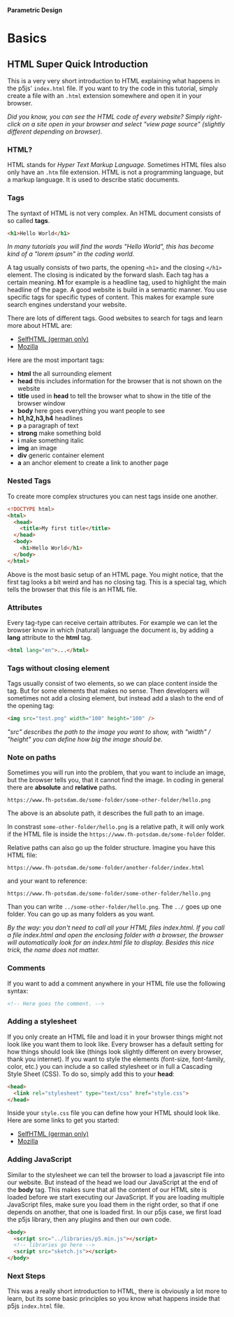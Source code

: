 **Parametric Design**
# Basics
## HTML Super Quick Introduction

This is a very very short introduction to HTML explaining what happens in the p5js' `index.html` file. If you want to try the code in this tutorial, simply create a file with an `.html` extension somewhere and open it in your browser.

*Did you know, you can see the HTML code of every website? Simply right-click on a site open in your browser and select "view page source" (slightly different depending on browser).*

### HTML?

HTML stands for *Hyper Text Markup Language*. Sometimes HTML files also only have an `.htm` file extension. HTML is not a programming language, but a markup language. It is used to describe static documents. 

### Tags

The syntaxt of HTML is not very complex. An HTML document consists of so called **tags**.

```html
<h1>Hello World</h1>
```

*In many tutorials you will find the words "Hello World", this has become kind of a "lorem ipsum" in the coding world.*

A tag usually consists of two parts, the opening `<h1>` and the closing `</h1>` element. The closing is indicated by the forward slash. Each tag has a certain meaning. **h1** for example is a headline tag, used to highlight the main headline of the page. A good website is build in a semantic manner. You use specific tags for specific types of content. This makes for example sure search engines understand your website.

There are lots of different tags. Good websites to search for tags and learn more about HTML are:
- [SelfHTML (german only)](https://wiki.selfhtml.org/wiki/HTML)
- [Mozilla](https://developer.mozilla.org/en-US/docs/Web/HTML/Reference)

Here are the most important tags:
- **html** the all surrounding element
- **head** this includes information for the browser that is not shown on the website
- **title** used in **head** to tell the browser what to show in the title of the browser window
- **body** here goes everything you want people to see
- **h1,h2,h3,h4** headlines
- **p** a paragraph of text
- **strong** make something bold
- **i** make something italic
- **img** an image
- **div** generic container element
- **a** an anchor element to create a link to another page

### Nested Tags

To create more complex structures you can nest tags inside one another.

```html
<!DOCTYPE html>
<html>
  <head>
    <title>My first title</title>
  </head>
  <body>
    <h1>Hello World</h1>
  </body>
</html>
```

Above is the most basic setup of an HTML page. You might notice, that the first tag looks a bit weird and has no closing tag. This is a special tag, which tells the browser that this file is an HTML file.

### Attributes

Every tag-type can receive certain attributes. For example we can let the browser know in which (natural) language the document is, by adding a **lang** attribute to the **html** tag.

```html
<html lang="en">...</html>
```

### Tags without closing element

Tags usually consist of two elements, so we can place content inside the tag. But for some elements that makes no sense. Then developers will sometimes not add a closing element, but instead add a slash to the end of the opening tag:

```html
<img src="test.png" width="100" height="100" />
```

*"src" describes the path to the image you want to show, with "width" / "height" you can define how big the image should be.*

### Note on paths

Sometimes you will run into the problem, that you want to include an image, but the browser tells you, that it cannot find the image. In coding in general there are **absolute** and **relative** paths. 

```
https://www.fh-potsdam.de/some-folder/some-other-folder/hello.png
```

The above is an absolute path, it describes the full path to an image.

In constrast `some-other-folder/hello.png` is a relative path, it will only work if the HTML file is inside the `https://www.fh-potsdam.de/some-folder` folder.

Relative paths can also go up the folder structure. Imagine you have this HTML file: 

`https://www.fh-potsdam.de/some-folder/another-folder/index.html` 

and your want to reference: 

`https://www.fh-potsdam.de/some-folder/some-other-folder/hello.png`

Than you can write `../some-other-folder/hello.png`. The `../` goes up one folder. You can go up as many folders as you want.

*By the way: you don't need to call all your HTML files index.html. If you call a file index.html and open the enclosing folder with a browser, the browser will automatically look for an index.html file to display. Besides this nice trick, the name does not matter.*

### Comments

If you want to add a comment anywhere in your HTML file use the following syntax:

```html
<!-- Here goes the comment. -->
```

### Adding a stylesheet

If you only create an HTML file and load it in your browser things might not look like you want them to look like. Every browser has a default setting for how things should look like (things look slightly different on every browser, thank you internet). If you want to style the elements (font-size, font-family, color, etc.) you can include a so called stylesheet or in full a Cascading Style Sheet (CSS). To do so, simply add this to your **head**:

```html
<head>
  <link rel="stylesheet" type="text/css" href="style.css">
</head>
```

Inside your `style.css` file you can define how your HTML should look like. Here are some links to get you started:
- [SelfHTML (german only)](https://wiki.selfhtml.org/wiki/CSS)
- [Mozilla](https://developer.mozilla.org/en-US/docs/Learn/CSS/First_steps)

### Adding JavaScript

Similar to the stylesheet we can tell the browser to load a javascript file into our website. But instead of the head we load our JavaScript at the end of the **body** tag. This makes sure that all the content of our HTML site is loaded before we start executing our JavaScript. If you are loading multiple JavaScript files, make sure you load them in the right order, so that if one depends on another, that one is loaded first. In our p5js case, we first load the p5js library, then any plugins and then our own code.

```html
<body>
  <script src="../libraries/p5.min.js"></script>
  <!-- libraries go here -->
  <script src="sketch.js"></script>
</body>
```

### Next Steps

This was a really short introduction to HTML, there is obviously a lot more to learn, but its some basic principles so you know what happens inside that p5js `index.html` file.